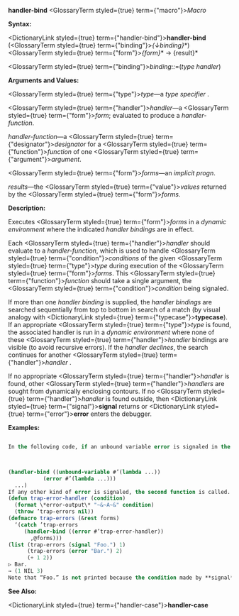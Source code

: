 **handler-bind** <GlossaryTerm styled={true} term={"macro"}><i>Macro</i></GlossaryTerm> 



**Syntax:** 



<DictionaryLink styled={true} term={"handler-bind"}><b>handler-bind</b></DictionaryLink> (<GlossaryTerm styled={true} term={"binding"}><i>\{↓binding\}</i></GlossaryTerm>\*) <GlossaryTerm styled={true} term={"form"}><i>\{form\}</i></GlossaryTerm>\* → \{result\}\* 



<GlossaryTerm styled={true} term={"binding"}><i>binding::</i></GlossaryTerm>=(*type handler*) 



**Arguments and Values:** 



<GlossaryTerm styled={true} term={"type"}><i>type</i></GlossaryTerm>—a *type specifier* . 



<GlossaryTerm styled={true} term={"handler"}><i>handler</i></GlossaryTerm>—a <GlossaryTerm styled={true} term={"form"}><i>form</i></GlossaryTerm>; evaluated to produce a *handler-function*. 



*handler-function*—a <GlossaryTerm styled={true} term={"designator"}><i>designator</i></GlossaryTerm> for a <GlossaryTerm styled={true} term={"function"}><i>function</i></GlossaryTerm> of one <GlossaryTerm styled={true} term={"argument"}><i>argument</i></GlossaryTerm>. 



<GlossaryTerm styled={true} term={"form"}><i>forms</i></GlossaryTerm>—an *implicit progn*. 



*results*—the <GlossaryTerm styled={true} term={"value"}><i>values</i></GlossaryTerm> returned by the <GlossaryTerm styled={true} term={"form"}><i>forms</i></GlossaryTerm>. 



**Description:** 



Executes <GlossaryTerm styled={true} term={"form"}><i>forms</i></GlossaryTerm> in a *dynamic environment* where the indicated *handler bindings* are in effect. 



Each <GlossaryTerm styled={true} term={"handler"}><i>handler</i></GlossaryTerm> should evaluate to a *handler-function*, which is used to handle <GlossaryTerm styled={true} term={"condition"}><i>conditions</i></GlossaryTerm> of the given <GlossaryTerm styled={true} term={"type"}><i>type</i></GlossaryTerm> during execution of the <GlossaryTerm styled={true} term={"form"}><i>forms</i></GlossaryTerm>. This <GlossaryTerm styled={true} term={"function"}><i>function</i></GlossaryTerm> should take a single argument, the <GlossaryTerm styled={true} term={"condition"}><i>condition</i></GlossaryTerm> being signaled. 



If more than one *handler binding* is supplied, the *handler bindings* are searched sequentially from top to bottom in search of a match (by visual analogy with <DictionaryLink styled={true} term={"typecase"}><b>typecase</b></DictionaryLink>). If an appropriate <GlossaryTerm styled={true} term={"type"}><i>type</i></GlossaryTerm> is found, the associated handler is run in a *dynamic environment* where none of these <GlossaryTerm styled={true} term={"handler"}><i>handler</i></GlossaryTerm> bindings are visible (to avoid recursive errors). If the *handler declines*, the search continues for another <GlossaryTerm styled={true} term={"handler"}><i>handler</i></GlossaryTerm> . 



If no appropriate <GlossaryTerm styled={true} term={"handler"}><i>handler</i></GlossaryTerm> is found, other <GlossaryTerm styled={true} term={"handler"}><i>handlers</i></GlossaryTerm> are sought from dynamically enclosing contours. If no <GlossaryTerm styled={true} term={"handler"}><i>handler</i></GlossaryTerm> is found outside, then <DictionaryLink styled={true} term={"signal"}><b>signal</b></DictionaryLink> returns or <DictionaryLink styled={true} term={"error"}><b>error</b></DictionaryLink> enters the debugger. 



**Examples:**
```lisp

In the following code, if an unbound variable error is signaled in the body (and not handled by an intervening handler), the first function is called. 



(handler-bind ((unbound-variable #’(lambda ...)) 
	       (error #’(lambda ...))) 
  ...) 
If any other kind of error is signaled, the second function is called. In either case, neither handler is active while executing the code in the associated function. 
(defun trap-error-handler (condition) 
  (format \*error-output\* "~&~A~&" condition) 
  (throw ’trap-errors nil)) 
(defmacro trap-errors (&rest forms) 
  ‘(catch ’trap-errors 
     (handler-bind ((error #’trap-error-handler)) 
       ,@forms))) 
(list (trap-errors (signal "Foo.") 1) 
      (trap-errors (error "Bar.") 2) 
      (+ 1 2)) 
▷ Bar. 
→ (1 NIL 3) 
Note that “Foo.” is not printed because the condition made by **signal** is a *simple condition*, which is not of *type* **error**, so it doesn’t trigger the handler for **error** set up by trap-errors. 

```
**See Also:** 



<DictionaryLink styled={true} term={"handler-case"}><b>handler-case</b></DictionaryLink> 



